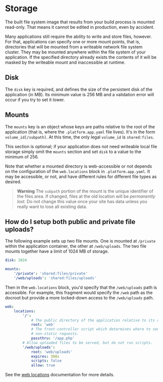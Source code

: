 # Storage

The built file system image that results from your build process is mounted read-only.  That means it cannot be edited in production, even by accident.

Many applications still require the ability to write and store files, however.  For that, applications can specify one or more mount points, that is, directories that will be mounted from a writeable network file system cluster.  They may be mounted anywhere within the file system of your application.  If the specified directory already exists the contents of it will be masked by the writeable mount and inaccessible at runtime.

## Disk

The `disk` key is required, and defines the size of the persistent disk of the application (in MB).  Its minimum value is 256 MB and a validation error will occur if you try to set it lower.

## Mounts

The `mounts` key is an object whose keys are paths relative to the root of the application (that is, where the `.platform.app.yaml` file lives). It's in the form `volume_id[/subpath]`. At this time, the only legal `volume_id` is `shared:files`.

This section is optional; if your application does not need writeable local file storage simply omit the `mounts` section and set `disk` to a value to the minimum of 256.

Note that whether a mounted directory is web-accessible or not depends on the configuration of the `web.locations` block in `.platform.app.yaml`.  It may be accessible, or not, and have different rules for different file types as desired.

> **Warning**
> The `subpath` portion of the mount is the unique identifier of the files area. If changed, files at the old location will be *permanently lost*.  Do not change this value once your site has data unless you really want to lose all existing data.

## How do I setup both public and private file uploads?

The following example sets up two file mounts.  One is mounted at `/private` within the application container, the other at `/web/uploads`.  The two file mounts together have a limit of 1024 MB of storage.

```yaml
disk: 1024

mounts:
    '/private': 'shared:files/private'
    '/web/uploads': 'shared:files/uploads'
```

Then in the `web.locations` block, you'd specify that the `/web/uploads` path is accessible.  For example, this fragment would specify the `/web` path as the docroot but provide a more locked-down access to the `/web/uploads` path.

```yaml
web:
    locations:
        '/':
            # The public directory of the application relative to its root.
            root: 'web'
            # The front-controller script which determines where to send
            # non-static requests.
            passthru: '/app.php'
        # Allow uploaded files to be served, but do not run scripts.
        '/web/uploads':
            root: 'web/uploads'
            expires: 300s
            scripts: false
            allow: true
```

See the [web locations](/configuration/app/web.md) documentation for more details.

